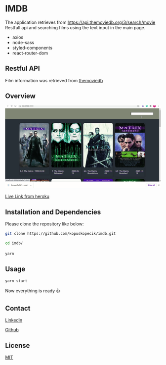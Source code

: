 # IMDB
The application retrieves from https://api.themoviedb.org/3/search/movie Restfull api and searching films using the text input in the main page.

- axios
- node-sass
- styled-components
- react-router-dom

## Restful API
Film information was retrieved from [themoviedb](https://www.themoviedb.org/documentation/api)

## Overview

![Alt Text](imdb.gif)

[Live Link from heroku](https://warm-basin-34700.herokuapp.com/)


## Installation and Dependencies

Please clone the repository like below:

```bash
git clone https://github.com/kopuskopecik/imdb.git

```

```bash
cd imdb/

yarn
```

## Usage

```bash
yarn start
```

Now everything is ready :+1:

## Contact

[Linkedin](https://www.linkedin.com/in/erdogan-sahin/)

[Github](https://github.com/kopuskopecik)

## License
[MIT](https://choosealicense.com/licenses/mit/)